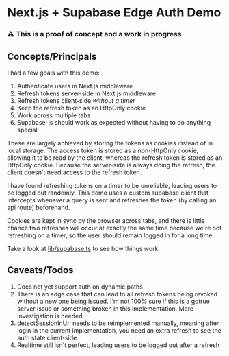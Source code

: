 # Next.js + Supabase Edge Auth Demo

### :warning: This is a proof of concept and a work in progress

## Concepts/Principals

I had a few goals with this demo:

1. Authenticate users in Next.js middleware
2. Refresh tokens server-side in Next.js middleware
3. Refresh tokens client-side _without a timer_
4. Keep the refresh token as an HttpOnly cookie
5. Work across multiple tabs
6. Supabase-js should work as expected without having to do anything special

These are largely achieved by storing the tokens as cookies instead of in local storage. The access token is stored as a non-HttpOnly cookie, allowing it to be read by the client, whereas the refresh token is stored as an HttpOnly cookie. Because the server-side is always doing the refresh, the client doesn't need access to the refresh token.

I have found refreshing tokens on a timer to be unreliable, leading users to be logged out randomly. This demo uses a custom supabase client that intercepts whenever a query is sent and refreshes the token (by calling an api route) beforehand.

Cookies are kept in sync by the browser across tabs, and there is little chance two refreshes will occur at exactly the same time because we're not refreshing on a timer, so the user should remain logged in for a long time.

Take a look at [lib/supabase.ts](lib/supabase.ts) to see how things work.

## Caveats/Todos

1. Does not yet support auth on dynamic paths
2. There is an edge case that can lead to all refresh tokens being revoked without a new one being issued. I'm not 100% sure if this is a gotrue server issue or something broken in this implementation. More investigation is needed.
3. detectSessionInUrl needs to be reimplemented manually, meaning after login in the current implementation, you need an extra refresh to see the auth state client-side
4. Realtime still isn't perfect, leading users to be logged out after a refresh
